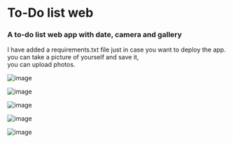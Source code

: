 # To-Do list web 
### A to-do list web app with date, camera and gallery
I have added a requirements.txt file just in case you want to deploy the app.  
you can take a picture of yourself and save it,  
you can upload photos.

![image](https://github.com/sefi0609/Python-Apps/assets/81361291/25be736c-76d1-406e-af57-672d28604ae6)

![image](https://github.com/sefi0609/Python-Apps/assets/81361291/e1a8e480-ae67-4d03-8da2-18d2517fb275)

![image](https://github.com/sefi0609/Python-Apps/assets/81361291/353def69-2df8-42c6-82a5-8660f416d467)

![image](https://github.com/sefi0609/Python-Apps/assets/81361291/c0af88dd-9839-4e23-9e39-44f5060aab9f)

![image](https://github.com/sefi0609/Python-Apps/assets/81361291/a786cc29-d589-4943-a1f3-cc9b417bf9ff)
